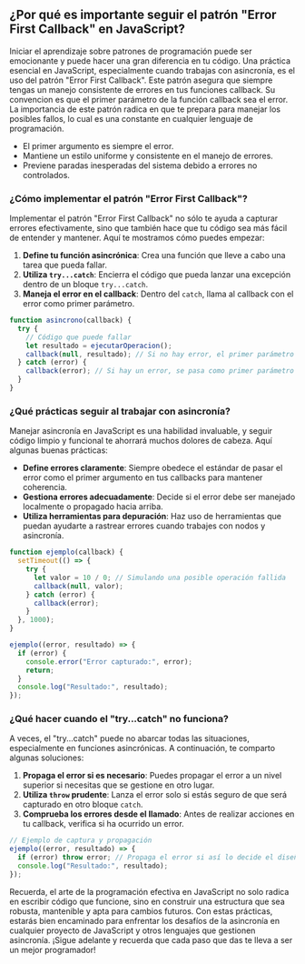 ## ¿Por qué es importante seguir el patrón "Error First Callback" en JavaScript?

Iniciar el aprendizaje sobre patrones de programación puede ser emocionante y puede hacer una gran diferencia en tu código. Una práctica esencial en JavaScript, especialmente cuando trabajas con asincronía, es el uso del patrón "Error First Callback". Este patrón asegura que siempre tengas un manejo consistente de errores en tus funciones callback. Su convencion es que el primer parámetro de la función callback sea el error. La importancia de este patrón radica en que te prepara para manejar los posibles fallos, lo cual es una constante en cualquier lenguaje de programación.

- El primer argumento es siempre el error.
- Mantiene un estilo uniforme y consistente en el manejo de errores.
- Previene paradas inesperadas del sistema debido a errores no controlados.

### ¿Cómo implementar el patrón "Error First Callback"?

Implementar el patrón "Error First Callback" no sólo te ayuda a capturar errores efectivamente, sino que también hace que tu código sea más fácil de entender y mantener. Aquí te mostramos cómo puedes empezar:

1. **Define tu función asincrónica**: Crea una función que lleve a cabo una tarea que pueda fallar.
2. **Utiliza `try...catch`**: Encierra el código que pueda lanzar una excepción dentro de un bloque `try...catch`.
3. **Maneja el error en el callback**: Dentro del `catch`, llama al callback con el error como primer parámetro.

```javascript
function asincrono(callback) {
  try {
    // Código que puede fallar
    let resultado = ejecutarOperacion();
    callback(null, resultado); // Si no hay error, el primer parámetro es null
  } catch (error) {
    callback(error); // Si hay un error, se pasa como primer parámetro
  }
}
```

### ¿Qué prácticas seguir al trabajar con asincronía?

Manejar asincronía en JavaScript es una habilidad invaluable, y seguir código limpio y funcional te ahorrará muchos dolores de cabeza. Aquí algunas buenas prácticas:

- **Define errores claramente**: Siempre obedece el estándar de pasar el error como el primer argumento en tus callbacks para mantener coherencia.
- **Gestiona errores adecuadamente**: Decide si el error debe ser manejado localmente o propagado hacia arriba.
- **Utiliza herramientas para depuración**: Haz uso de herramientas que puedan ayudarte a rastrear errores cuando trabajes con nodos y asincronía.

```javascript
function ejemplo(callback) {
  setTimeout(() => {
    try {
      let valor = 10 / 0; // Simulando una posible operación fallida
      callback(null, valor);
    } catch (error) {
      callback(error);
    }
  }, 1000);
}

ejemplo((error, resultado) => {
  if (error) {
    console.error("Error capturado:", error);
    return;
  }
  console.log("Resultado:", resultado);
});
```

### ¿Qué hacer cuando el "try...catch" no funciona?

A veces, el "try...catch" puede no abarcar todas las situaciones, especialmente en funciones asincrónicas. A continuación, te comparto algunas soluciones:

1. **Propaga el error si es necesario**: Puedes propagar el error a un nivel superior si necesitas que se gestione en otro lugar.
2. **Utiliza `throw` prudente**: Lanza el error solo si estás seguro de que será capturado en otro bloque `catch`.
3. **Comprueba los errores desde el llamado**: Antes de realizar acciones en tu callback, verifica si ha ocurrido un error.

```javascript
// Ejemplo de captura y propagación
ejemplo((error, resultado) => {
  if (error) throw error; // Propaga el error si así lo decide el diseño
  console.log("Resultado:", resultado);
});
```

Recuerda, el arte de la programación efectiva en JavaScript no solo radica en escribir código que funcione, sino en construir una estructura que sea robusta, mantenible y apta para cambios futuros. Con estas prácticas, estarás bien encaminado para enfrentar los desafíos de la asincronía en cualquier proyecto de JavaScript y otros lenguajes que gestionen asincronía. ¡Sigue adelante y recuerda que cada paso que das te lleva a ser un mejor programador!